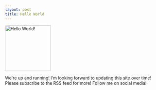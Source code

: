```yaml
---
layout: post
title: Hello World
---
```

<img src="{{ site.baseurl }}/images/hi.jpg" alt="Hello World!" style="height: 150px"/>

We're up and running! I'm looking forward to updating this site over time!
Please subscribe to the RSS feed for more!
Follow me on social media!
